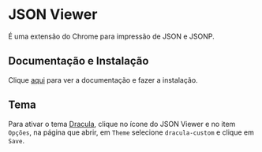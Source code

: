 # JSON Viewer

É uma extensão do Chrome para impressão de JSON e JSONP.

## Documentação e Instalação

Clique [aqui](https://chrome.google.com/webstore/detail/json-viewer/gbmdgpbipfallnflgajpaliibnhdgobh?hl=pt-BR) para ver a documentação e fazer a instalação.

## Tema

Para ativar o tema [Dracula](../../../theme/dracula.md), clique no ícone do JSON Viewer e no item `Opções`, na página que abrir, em `Theme` selecione `dracula-custom` e clique em `Save`.